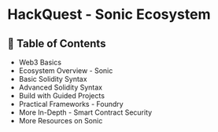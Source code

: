 # HackQuest - Sonic Ecosystem

## 📄 Table of Contents

- Web3 Basics
- Ecosystem Overview - Sonic
- Basic Solidity Syntax
- Advanced Solidity Syntax
- Build with Guided Projects
- Practical Frameworks - Foundry
- More In-Depth - Smart Contract Security
- More Resources on Sonic
